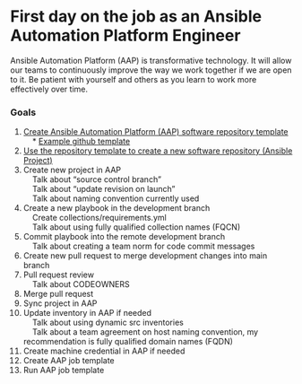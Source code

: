 First day on the job as an Ansible Automation Platform Engineer
=========
Ansible Automation Platform (AAP) is transformative technology. It will allow our teams to continuously improve the way we work together if we are open to it. Be patient with yourself and others as you learn to work more effectively over time.

### Goals

<p>
</p>

1. [Create Ansible Automation Platform (AAP) software repository template](https://docs.github.com/en/repositories/creating-and-managing-repositories/creating-a-template-repository)<br>
&nbsp;&nbsp;&nbsp;&nbsp;* [Example github template](https://github.com/ericcames/hello_world)<br>
2. [Use the repository template to create a new software repository (Ansible Project)](https://docs.github.com/en/repositories/creating-and-managing-repositories/creating-a-repository-from-a-template)<br>
3. Create new project in AAP<br>
&nbsp;&nbsp;&nbsp;&nbsp;Talk about “source control branch”<br>
&nbsp;&nbsp;&nbsp;&nbsp;Talk about “update revision on launch”<br>
&nbsp;&nbsp;&nbsp;&nbsp;Talk about naming convention currently used<br>
4. Create a new playbook in the development branch<br>
&nbsp;&nbsp;&nbsp;&nbsp;Create collections/requirements.yml<br>
&nbsp;&nbsp;&nbsp;&nbsp;Talk about using fully qualified collection names (FQCN)<br>
5. Commit playbook into the remote development branch<br>
&nbsp;&nbsp;&nbsp;&nbsp;Talk about creating a team norm for code commit messages<br>
6. Create new pull request to merge development changes into main branch<br>
7. Pull request review<br>
&nbsp;&nbsp;&nbsp;&nbsp;Talk about CODEOWNERS<br>
8. Merge pull request<br>
9. Sync project in AAP<br>
10. Update inventory in AAP if needed<br>
&nbsp;&nbsp;&nbsp;&nbsp;Talk about using dynamic src inventories<br>
&nbsp;&nbsp;&nbsp;&nbsp;Talk about a team agreement on host naming convention, my recommendation is fully qualified domain names (FQDN)<br>
11. Create machine credential in AAP if needed<br>
12. Create AAP job template<br>
13. Run AAP job template<br>
